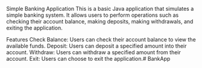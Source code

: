 Simple Banking Application
This is a basic Java application that simulates a simple banking system. It allows users to perform operations such as checking their account balance, making deposits, making withdrawals, and exiting the application.

Features
Check Balance: Users can check their account balance to view the available funds.
Deposit: Users can deposit a specified amount into their account.
Withdraw: Users can withdraw a specified amount from their account.
Exit: Users can choose to exit the application.# BankApp
